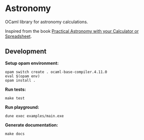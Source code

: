 # Astronomy

OCaml library for astronomy calculations.

Inspired from the book [Practical Astronomy with your Calculator or Spreadsheet](https://www.amazon.com/Practical-Astronomy-your-Calculator-Spreadsheet-ebook/dp/B00E3UR5FQ/ref=sr_1_1?dchild=1&keywords=Practical+Astronomy+with+your+Calculator+or+Spreadsheet&qid=1626079939&sr=8-1).

## Development

**Setup opam environment:**

```shell
opam switch create . ocaml-base-compiler.4.11.0
eval $(opam env)
opam install .
```

**Run tests:**

```shell
make test
```

**Run playground:**

```shell
dune exec examples/main.exe
```

**Generate documentation:**

```shell
make docs
```